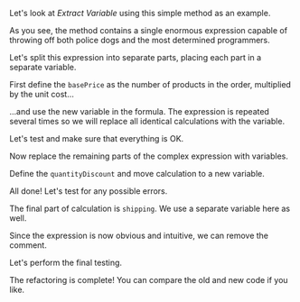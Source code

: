 Let's look at <i>Extract Variable</i> using this simple method as an example.

As you see, the method contains a single enormous expression capable of throwing off both police dogs and the most determined programmers.

Let's split this expression into separate parts, placing each part in a separate variable.

First define the <code>basePrice</code> as the number of products in the order, multiplied by the unit cost…

…and use the new variable in the formula. The expression is repeated several times so we will replace all identical calculations with the variable.

Let's test and make sure that everything is OK.

Now replace the remaining parts of the complex expression with variables.

Define the <code>quantityDiscount</code> and move calculation to a new variable.

All done! Let's test for any possible errors.

The final part of calculation is <code>shipping</code>. We use a separate variable here as well.

Since the expression is now obvious and intuitive, we can remove the comment.

Let's perform the final testing.

The refactoring is complete! You can compare the old and new code if you like.